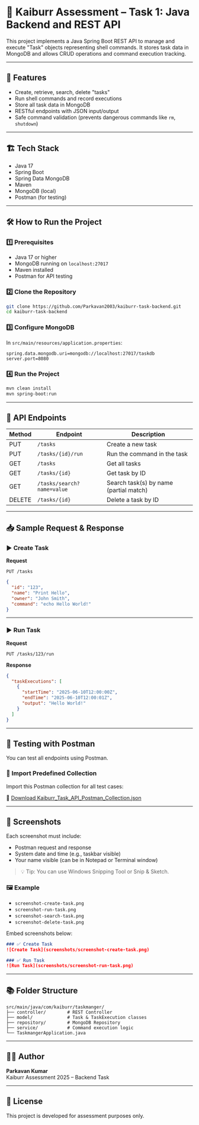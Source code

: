 
# 🧠 Kaiburr Assessment – Task 1: Java Backend and REST API

This project implements a Java Spring Boot REST API to manage and execute "Task" objects representing shell commands. It stores task data in MongoDB and allows CRUD operations and command execution tracking.

---

## 📌 Features

- Create, retrieve, search, delete "tasks"
- Run shell commands and record executions
- Store all task data in MongoDB
- RESTful endpoints with JSON input/output
- Safe command validation (prevents dangerous commands like `rm`, `shutdown`)

---

## 🏗️ Tech Stack

- Java 17
- Spring Boot
- Spring Data MongoDB
- Maven
- MongoDB (local)
- Postman (for testing)

---

## 🛠️ How to Run the Project

### 1️⃣ Prerequisites

- Java 17 or higher
- MongoDB running on `localhost:27017`
- Maven installed
- Postman for API testing

### 2️⃣ Clone the Repository

```bash
git clone https://github.com/Parkavan2003/kaiburr-task-backend.git
cd kaiburr-task-backend
```

### 3️⃣ Configure MongoDB

In `src/main/resources/application.properties`:

```properties
spring.data.mongodb.uri=mongodb://localhost:27017/taskdb
server.port=8080
```

### 4️⃣ Run the Project

```bash
mvn clean install
mvn spring-boot:run
```

---

## 🔌 API Endpoints

| Method | Endpoint                    | Description                          |
|--------|-----------------------------|--------------------------------------|
| PUT    | `/tasks`                    | Create a new task                    |
| PUT    | `/tasks/{id}/run`           | Run the command in the task          |
| GET    | `/tasks`                    | Get all tasks                        |
| GET    | `/tasks/{id}`               | Get task by ID                       |
| GET    | `/tasks/search?name=value`  | Search task(s) by name (partial match) |
| DELETE | `/tasks/{id}`               | Delete a task by ID                  |

---

## 📥 Sample Request & Response

### ▶️ Create Task

**Request**
```
PUT /tasks
```
```json
{
  "id": "123",
  "name": "Print Hello",
  "owner": "John Smith",
  "command": "echo Hello World!"
}
```

---

### ▶️ Run Task

**Request**
```
PUT /tasks/123/run
```

**Response**
```json
{
  "taskExecutions": [
    {
      "startTime": "2025-06-10T12:00:00Z",
      "endTime": "2025-06-10T12:00:01Z",
      "output": "Hello World!"
    }
  ]
}
```

---

## 🧪 Testing with Postman

You can test all endpoints using Postman.

### 💾 Import Predefined Collection

Import this Postman collection for all test cases:

📁 [Download Kaiburr_Task_API_Postman_Collection.json](Kaiburr_Task_API_Postman_Collection.json)

---

## 📸 Screenshots

Each screenshot must include:

- Postman request and response
- System date and time (e.g., taskbar visible)
- Your name visible (can be in Notepad or Terminal window)

> 💡 Tip: You can use Windows Snipping Tool or Snip & Sketch.

### 🖼️ Example

- `screenshot-create-task.png`
- `screenshot-run-task.png`
- `screenshot-search-task.png`
- `screenshot-delete-task.png`

Embed screenshots below:

```markdown
### ✅ Create Task
![Create Task](screenshots/screenshot-create-task.png)

### ✅ Run Task
![Run Task](screenshots/screenshot-run-task.png)
```

---

## 📚 Folder Structure

```
src/main/java/com/kaiburr/taskmanger/
├── controller/        # REST Controller
├── model/             # Task & TaskExecution classes
├── repository/        # MongoDB Repository
├── service/           # Command execution logic
└── TaskmangerApplication.java
```

---

## 👨‍💻 Author

**Parkavan Kumar**  
Kaiburr Assessment 2025 – Backend Task

---

## 📄 License

This project is developed for assessment purposes only.
